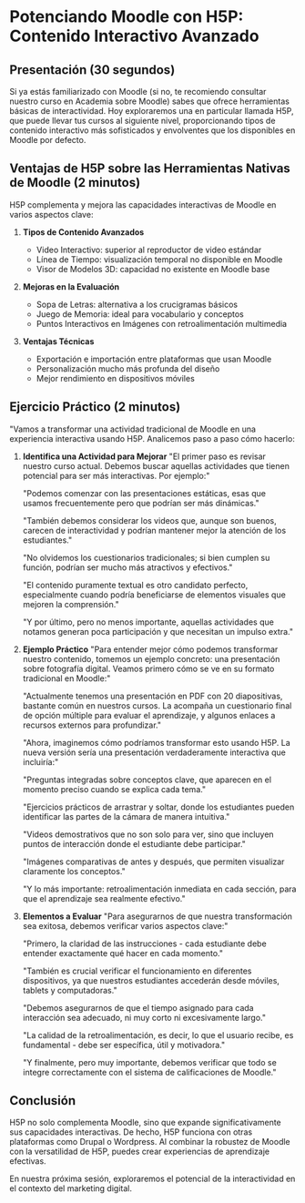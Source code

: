 # Potenciando Moodle con H5P: Contenido Interactivo Avanzado

## Presentación (30 segundos)

Si ya estás familiarizado con Moodle (si no, te recomiendo consultar nuestro curso en Academia sobre Moodle) sabes que ofrece herramientas básicas de interactividad. Hoy exploraremos una en particular llamada H5P, que puede llevar tus cursos al siguiente nivel, proporcionando tipos de contenido interactivo más sofisticados y envolventes que los disponibles en Moodle por defecto.

## Ventajas de H5P sobre las Herramientas Nativas de Moodle (2 minutos)

H5P complementa y mejora las capacidades interactivas de Moodle en varios aspectos clave:

1. **Tipos de Contenido Avanzados**
   - Video Interactivo: superior al reproductor de video estándar
   - Línea de Tiempo: visualización temporal no disponible en Moodle
   - Visor de Modelos 3D: capacidad no existente en Moodle base

2. **Mejoras en la Evaluación**
   - Sopa de Letras: alternativa a los crucigramas básicos
   - Juego de Memoria: ideal para vocabulario y conceptos
   - Puntos Interactivos en Imágenes con retroalimentación multimedia

3. **Ventajas Técnicas**
   - Exportación e importación entre plataformas que usan Moodle
   - Personalización mucho más profunda del diseño
   - Mejor rendimiento en dispositivos móviles

## Ejercicio Práctico (2 minutos)

"Vamos a transformar una actividad tradicional de Moodle en una experiencia interactiva usando H5P. Analicemos paso a paso cómo hacerlo:

1. **Identifica una Actividad para Mejorar**
   "El primer paso es revisar nuestro curso actual. Debemos buscar aquellas actividades que tienen potencial para ser más interactivas. Por ejemplo:"
   
   "Podemos comenzar con las presentaciones estáticas, esas que usamos frecuentemente pero que podrían ser más dinámicas."
   
   "También debemos considerar los videos que, aunque son buenos, carecen de interactividad y podrían mantener mejor la atención de los estudiantes."
   
   "No olvidemos los cuestionarios tradicionales; si bien cumplen su función, podrían ser mucho más atractivos y efectivos."
   
   "El contenido puramente textual es otro candidato perfecto, especialmente cuando podría beneficiarse de elementos visuales que mejoren la comprensión."
   
   "Y por último, pero no menos importante, aquellas actividades que notamos generan poca participación y que necesitan un impulso extra."

2. **Ejemplo Práctico**
   "Para entender mejor cómo podemos transformar nuestro contenido, tomemos un ejemplo concreto: una presentación sobre fotografía digital. Veamos primero cómo se ve en su formato tradicional en Moodle:"

   "Actualmente tenemos una presentación en PDF con 20 diapositivas, bastante común en nuestros cursos. La acompaña un cuestionario final de opción múltiple para evaluar el aprendizaje, y algunos enlaces a recursos externos para profundizar."

   "Ahora, imaginemos cómo podríamos transformar esto usando H5P. La nueva versión sería una presentación verdaderamente interactiva que incluiría:"

   "Preguntas integradas sobre conceptos clave, que aparecen en el momento preciso cuando se explica cada tema."
   
   "Ejercicios prácticos de arrastrar y soltar, donde los estudiantes pueden identificar las partes de la cámara de manera intuitiva."
   
   "Videos demostrativos que no son solo para ver, sino que incluyen puntos de interacción donde el estudiante debe participar."
   
   "Imágenes comparativas de antes y después, que permiten visualizar claramente los conceptos."
   
   "Y lo más importante: retroalimentación inmediata en cada sección, para que el aprendizaje sea realmente efectivo."

3. **Elementos a Evaluar**
   "Para asegurarnos de que nuestra transformación sea exitosa, debemos verificar varios aspectos clave:"

   "Primero, la claridad de las instrucciones - cada estudiante debe entender exactamente qué hacer en cada momento."
   
   "También es crucial verificar el funcionamiento en diferentes dispositivos, ya que nuestros estudiantes accederán desde móviles, tablets y computadoras."
   
   "Debemos asegurarnos de que el tiempo asignado para cada interacción sea adecuado, ni muy corto ni excesivamente largo."
   
   "La calidad de la retroalimentación, es decir, lo que el usuario recibe, es fundamental - debe ser específica, útil y motivadora."
   
   "Y finalmente, pero muy importante, debemos verificar que todo se integre correctamente con el sistema de calificaciones de Moodle."

## Conclusión

H5P no solo complementa Moodle, sino que expande significativamente sus capacidades interactivas. De hecho, H5P funciona con otras plataformas como Drupal o Wordpress. Al combinar la robustez de Moodle con la versatilidad de H5P, puedes crear experiencias de aprendizaje efectivas.

En nuestra próxima sesión, exploraremos el potencial de la interactividad en el contexto del marketing digital.